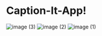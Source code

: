 # Caption-It-App!
![image (3)](https://user-images.githubusercontent.com/79162585/222677828-7edacf57-82d8-4b96-b87f-2e61ba81e941.png)
![image (2)](https://user-images.githubusercontent.com/79162585/222677849-7580c1ad-1926-47be-b22e-618de5f98525.png)
![image (1)](https://user-images.githubusercontent.com/79162585/222677865-f5ab6427-bdbf-4e8f-a4fa-a1e9fe29c349.png)
